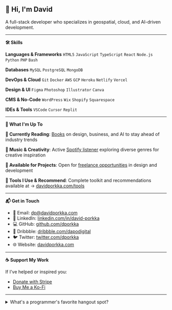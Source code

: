 ## 👋 Hi, I'm David

A full-stack developer who specializes in geospatial, cloud, and AI-driven development.

---

**🛠️ Skills**

**Languages & Frameworks**
`HTML5` `JavaScript` `TypeScript` `React` `Node.js` `Python` `PHP` `Bash`

**Databases**
`MySQL` `PostgreSQL` `MongoDB`

**DevOps & Cloud**
`Git` `Docker` `AWS` `GCP` `Heroku` `Netlify` `Vercel`

**Design & UI**
`Figma` `Photoshop` `Illustrator` `Canva`

**CMS & No-Code**
`WordPress` `Wix` `Shopify` `Squarespace`

**IDEs & Tools**
`VSCode` `Cursor` `Replit`

---

**🔭 What I'm Up To**

**🔹 Currently Reading**:
[Books](https://www.davidporkka.com/books) on design, business, and AI to stay ahead of industry trends

**🔹 Music & Creativity**:
Active [Spotify listener](https://open.spotify.com/user/wilhelm_lavender?si=cdc81a4db6d44620&nd=1&dlsi=b96f280269ee47ab) exploring diverse genres for creative inspiration

**🔹 Available for Projects**:
Open for [freelance opportunities](https://davidporkka.com/#contact) in design and development

**🔹 Tools I Use & Recommend**:
Complete toolkit and recommendations available at → [davidporkka.com/tools](https://davidporkka.com/tools/)

---

**📬 Get in Touch**

* 💌 Email: [dp@davidporkka.com](mailto:dp@davidporkka.com)
* 🔗 LinkedIn: [linkedin.com/in/david-porkka](https://www.linkedin.com/in/david-porkka/)
* 💻 GitHub: [github.com/dporkka](https://github.com/dporkka)
* 🎨 Dribbble: [dribbble.com/dapodigital](https://dribbble.com/dapodigital)
* 🐦 Twitter: [twitter.com/dporkka](https://twitter.com/dporkka)
* 🌐 Website: [davidporkka.com](https://davidporkka.com)

---

**☕ Support My Work**

If I've helped or inspired you:
* [Donate with Stripe](https://buy.stripe.com/cN26oM84c2oT772dQX)
* [Buy Me a Ko-Fi](https://ko-fi.com/S6S7YJ9T1)

---

<details>
<summary>What's a programmer's favorite hangout spot?</summary>
<p><strong>Foo Bar</strong> 😄</p>
</details>
